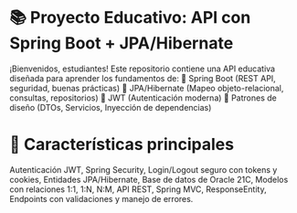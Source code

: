 # 📚 Proyecto Educativo: API con Spring Boot + JPA/Hibernate
¡Bienvenidos, estudiantes! Este repositorio contiene una API educativa diseñada para aprender los fundamentos de:
🔹 Spring Boot (REST API, seguridad, buenas prácticas)
🔹 JPA/Hibernate (Mapeo objeto-relacional, consultas, repositorios)
🔹 JWT (Autenticación moderna)
🔹 Patrones de diseño (DTOs, Servicios, Inyección de dependencias)

# 🚀 Características principales
Autenticación	JWT, Spring Security,	Login/Logout seguro con tokens y cookies,
Entidades	JPA/Hibernate, Base de datos de Oracle 21C, Modelos con relaciones 1:1, 1:N, N:M,
API REST,	Spring MVC, ResponseEntity,	Endpoints con validaciones y manejo de errores.
